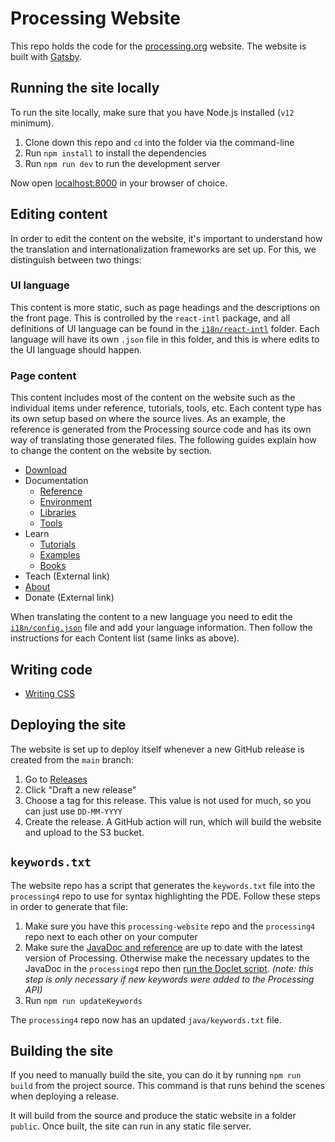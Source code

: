 # Processing Website

This repo holds the code for the [processing.org](https://processing.org) website. The website is built with [Gatsby](https://www.gatsbyjs.com/).

## Running the site locally

To run the site locally, make sure that you have Node.js installed (`v12` minimum).

1. Clone down this repo and `cd` into the folder via the command-line
2. Run `npm install` to install the dependencies
3. Run `npm run dev` to run the development server

Now open [localhost:8000](http://localhost:8000) in your browser of choice.

## Editing content

In order to edit the content on the website, it's important to understand how the translation and internationalization frameworks are set up. For this, we distinguish between two things:

### UI language

This content is more static, such as page headings and the descriptions on the front page. This is controlled by the `react-intl` package, and all definitions of UI language can be found in the [`i18n/react-intl`](/i18n/react-intl) folder. Each language will have its own `.json` file in this folder, and this is where edits to the UI language should happen.

### Page content

This content includes most of the content on the website such as the individual items under reference, tutorials, tools, etc. Each content type has its own setup based on where the source lives. As an example, the reference is generated from the Processing source code and has its own way of translating those generated files. The following guides explain how to change the content on the website by section.

- [Download](/docs/download.md)
- Documentation
  - [Reference](/docs/reference.md)
  - [Environment](/docs/markdown-pages.md)
  - [Libraries](/docs/libraries.md)
  - [Tools](/docs/tools.md)
- Learn
  - [Tutorials](/docs/tutorials.md)
  - [Examples](/docs/examples.md)
  - [Books](/docs/books.md)
- Teach (External link)
- [About](/docs/markdown-pages.md)
- Donate (External link)

When translating the content to a new language you need to edit the [`i18n/config.json`](/i18n/config.json) file and add your language information. Then follow the instructions for each Content list (same links as above).

## Writing code

- [Writing CSS](/docs/css.md)


## Deploying the site

The website is set up to deploy itself whenever a new GitHub release is created from the `main` branch:

1. Go to [Releases](https://github.com/processing/processing-website/releases)
2. Click "Draft a new release"
3. Choose a tag for this release. This value is not used for much, so you can just use `DD-MM-YYYY`
4. Create the release. A GitHub action will run, which will build the website and upload to the S3 bucket.

## `keywords.txt`

The website repo has a script that generates the `keywords.txt` file into the `processing4` repo to use for syntax highlighting the PDE. Follow these steps in order to generate that file:

1. Make sure you have this `processing-website` repo and the `processing4` repo next to each other on your computer
2. Make sure the [JavaDoc and reference](https://github.com/processing/processing-website/blob/main/docs/reference.md) are up to date with the latest version of Processing. Otherwise make the necessary updates to the JavaDoc in the `processing4` repo then [run the Doclet script](https://github.com/processing/processing-doclet/blob/main/README.md). _(note: this step is only necessary if new keywords were added to the Processing API)_
3. Run `npm run updateKeywords`

The `processing4` repo now has an updated `java/keywords.txt` file.

## Building the site

If you need to manually build the site, you can do it by running `npm run build` from the project source. This command is that runs behind the scenes when deploying a release. 

It will build from the source and produce the static website in a folder `public`. Once built, the site can run in any static file server.
